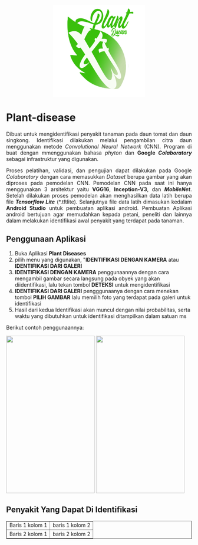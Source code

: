 <p align="center"><img src="logo.png" width="250" height="250" align="center"></p>


# Plant-disease
<p align="justify"> Dibuat untuk mengidentifikasi penyakit tanaman pada daun tomat dan daun singkong. Identifikasi dilakukan melalui pengambilan citra daun menggunakan metode <i>Convolutional Neural Network</i> (CNN). Program di buat dengan mmenggunakan bahasa <i>phyton</i> dan <b>Google <i>Colaboratory</i></b> sebagai infrastruktur yang digunakan.</p> 
<p align="justify">Proses pelatihan, validasi, dan pengujian dapat dilakukan pada Google <i>Colaboratory</i> dengan cara memasukkan <i>Dataset</i> berupa gambar yang akan diproses pada pemodelan CNN. Pemodelan CNN pada saat ini hanya menggunakan 3 arsitektur yaitu <b>VGG16</b>, <b>Inception-V3</b>, dan <b><i>MobileNet</i></b>. Setelah dilakukan proses pemodelan akan menghasilkan data latih berupa file <i><b>Tensorflow Lite</b></i> (*.tftlite). Selanjutnya file data latih dimasukan kedalam <b>Android Studio</b> untuk pembuatan aplikasi android. Pembuatan Aplikasi android bertujuan agar memudahkan kepada petani, peneliti dan lainnya dalam melakukan identifikasi awal penyakit yang terdapat pada tanaman. </p>

## Penggunaan Aplikasi
1. Buka Aplikasi <b>Plant Diseases</b>
2. pilih menu yang digunakan, "<b>IDENTIFIKASI DENGAN KAMERA</b> atau <b>IDENTIFIKASI DARI GALERI</b>
3. <b>IDENTIFIKASI DENGAN KAMERA</b> penggunaannya dengan cara mengambil gambar secara langsung pada obyek yang akan diidentifikasi, lalu tekan tombol <b>DETEKSI</b> untuk mengidentifikasi
4. <b>IDENTIFIKASI DARI GALERI</b> pengggunaanya dengan cara menekan tombol <b>PILIH  GAMBAR</b> lalu memilih foto yang terdapat pada galeri untuk identifikasi
5. Hasil dari kedua Identifikasi akan muncul dengan nilai probabilitas, serta waktu yang dibutuhkan untuk identifikasi ditampilkan dalam satuan ms

Berikut contoh penggunaannya:

<img src="Data Hasil Uji/Tutarial-1.gif" width="240" height="427"> <img src="Data Hasil Uji/Tutorial-2.gif" width="240" height="427">


## Penyakit Yang Dapat Di Identifikasi
<table border="1" cellpadding="10">
        <tr>
            <td>Baris 1 kolom 1</td>
            <td>baris 1 kolom 2</td>
        </tr>
        <tr>
            <td>Baris 2 kolom 1</td>
            <td>baris 2 kolom 2</td>
        </tr>
    </table>
